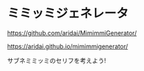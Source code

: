 # ミミッミジェネレータ

https://github.com/aridai/MimimmiGenerator/

https://aridai.github.io/mimimmigenerator/

サブネミミッミのセリフを考えよう!
